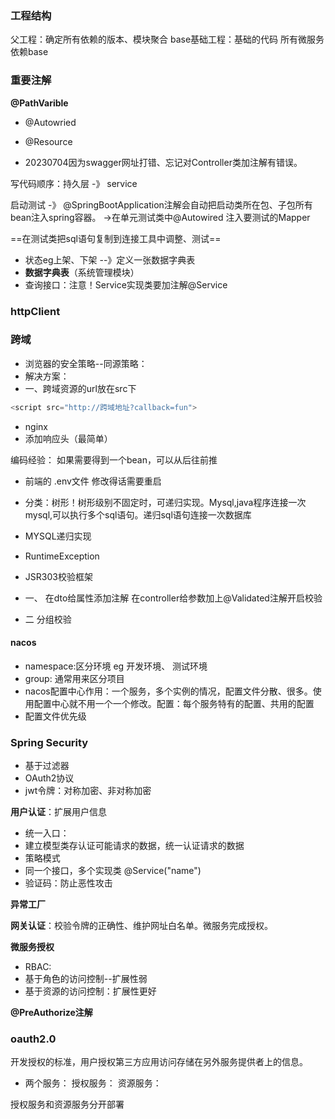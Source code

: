 ### 工程结构
父工程：确定所有依赖的版本、模块聚合
base基础工程：基础的代码
所有微服务依赖base

### 重要注解

**@PathVarible**
- @Autowried
- @Resource


- 20230704因为swagger网址打错、忘记对Controller类加注解有错误。

写代码顺序：持久层 -》 service

启动测试 -》 @SpringBootApplication注解会自动把启动类所在包、子包所有bean注入spring容器。 ->在单元测试类中@Autowired 注入要测试的Mapper

==在测试类把sql语句复制到连接工具中调整、测试==

- 状态eg上架、下架  --》定义一张数据字典表
- **数据字典表**（系统管理模块）
- 查询接口：注意！Service实现类要加注解@Service

### httpClient

### 跨域
- 浏览器的安全策略--同源策略：
- 解决方案：
- 一、跨域资源的url放在src下
```js
<script src="http://跨域地址?callback=fun">
```
- nginx
- 添加响应头（最简单）

编码经验：
如果需要得到一个bean，可以从后往前推

- 前端的 .env文件 修改得话需要重启
- 分类：树形！树形级别不固定时，可递归实现。Mysql,java程序连接一次mysql,可以执行多个sql语句。递归sql语句连接一次数据库
- MYSQL递归实现

- RuntimeException
- JSR303校验框架
- 一、
在dto给属性添加注解
在controller给参数加上@Validated注解开启校验
- 二
分组校验

#### nacos
- namespace:区分环境 eg 开发环境、 测试环境
- group: 通常用来区分项目
- nacos配置中心作用：一个服务，多个实例的情况，配置文件分散、很多。使用配置中心就不用一个一个修改。配置：每个服务特有的配置、共用的配置
- 配置文件优先级

### Spring Security
- 基于过滤器
- OAuth2协议
- jwt令牌：对称加密、非对称加密

**用户认证**：扩展用户信息
- 统一入口：
- 建立模型类存认证可能请求的数据，统一认证请求的数据
- 策略模式
- 同一个接口，多个实现类 @Service("name")
- 验证码：防止恶性攻击

**异常工厂**

**网关认证**：校验令牌的正确性、维护网址白名单。微服务完成授权。

**微服务授权**
- RBAC:
- 基于角色的访问控制--扩展性弱
- 基于资源的访问控制：扩展性更好

**@PreAuthorize注解**

### oauth2.0
开发授权的标准，用户授权第三方应用访问存储在另外服务提供者上的信息。
- 两个服务：
授权服务：
资源服务：

授权服务和资源服务分开部署

